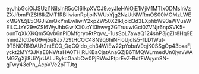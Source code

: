 eyJhbGciOiJSUzI1NiIsInR5cCI6IkpXVCJ9.eyJleHAiOjE1MjM1MTIxODMsInVzZXJfbmFtZSI6IkZMT1RBIiwianRpIjoiNWUxYjg2NzUtNWRmOS00MGMzLWExMGYtZjE5OGJiZmQxYmEwIiwiY2xpZW50X2lkIjoid3d3LXphbW93aWVuaWEiLCJzY29wZSI6WyJhbGwiXX0.oYXIhwvgZGTruuwiGci0ZVNjr6npSVK5-ounTqXkXKQm5Qvb6nPlDMfgryoRtPqvv_-1usSpL7awaQ124snP3jgZIr8Hq9EmmdZIctDeO9wj5u8Jx7z9tHCOC48N9q6hiNFloUjdls5-1LD1Wut-9T5NORN9AUr2ntECQ_QqCQido_ch34WiEw22pYobaV9qjK0SSgOp43bxaFjyckt2MYf3JKaE8NWtaHA0THjRLKBaCjatAnaGZjB6TMQWLrmedUn0jyrvWAMGZgXjl8UiYjrUALJ8ykcGaabCw0PjRWoJFtprEvZ-BdfFWqym8N-gTwy43cPn_AcpVVe2pTTJtg